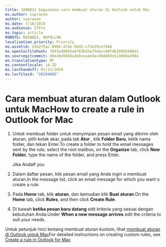 ```yaml
---
title: 1800021 bagaimana cara membuat aturan di Outlook untuk Mac
ms.author: supravee
author: supravee
ms.date: 7/16/2018
ms.audience: ITPro
ms.topic: article
ROBOTS: NOINDEX, NOFOLLOW
localization_priority: Priority
ms.assetid: e3b275ac-09b6-47de-94d2-cf3e29cef446
ms.openlocfilehash: f843ad8683eb763bd3a75daccb8fdb18985688d1
ms.sourcegitcommit: d6ea5e9458a2b8ceaab3ac4bd483e1130b9a398a
ms.translationtype: MT
ms.contentlocale: id-ID
ms.lasthandoff: 01/15/2019
ms.locfileid: "28294805"
---
```

# <a name="how-to-create-a-rule-in-outlook-for-mac"></a><span data-ttu-id="0ebfd-102">Cara membuat aturan dalam Outlook untuk Mac</span><span class="sxs-lookup"><span data-stu-id="0ebfd-102">How to create a rule in Outlook for Mac</span></span>

1. <span data-ttu-id="0ebfd-103">Untuk membuat folder untuk menyimpan pesan email yang dikirim oleh aturan, pilih kotak akar, pada tab **Atur** , klik **Folder Baru**, ketik nama folder, dan tekan Enter.</span><span class="sxs-lookup"><span data-stu-id="0ebfd-103">To create a folder to hold the email messages sent by the rule, select the root mailbox, on the **Organize** tab, click **New Folder**, type the name of the folder, and press Enter.</span></span>
    
    <span data-ttu-id="0ebfd-104">Jika Anda</span><span class="sxs-lookup"><span data-stu-id="0ebfd-104">If you</span></span> 
    
2. <span data-ttu-id="0ebfd-105">Dalam daftar pesan, klik pesan email yang Anda ingin o membuat aturan.</span><span class="sxs-lookup"><span data-stu-id="0ebfd-105">In the message list, click an email message for which you want o create a rule.</span></span>
    
3. <span data-ttu-id="0ebfd-106">Pada **Home** tab, klik **aturan**, dan kemudian klik **Buat aturan**.</span><span class="sxs-lookup"><span data-stu-id="0ebfd-106">On the **Home** tab, click **Rules**, and then click **Create Rule**.</span></span>
    
4. <span data-ttu-id="0ebfd-107">Di bawah **ketika pesan baru datang** edit kriteria yang sesuai dengan kebutuhan Anda.</span><span class="sxs-lookup"><span data-stu-id="0ebfd-107">Under **When a new message arrives** edit the criteria to suit your needs.</span></span> 
    
<span data-ttu-id="0ebfd-108">Untuk petunjuk rinci tentang membuat aturan kustom, lihat [membuat aturan di Outlook untuk Mac](https://aka.ms/AA1uy0v)</span><span class="sxs-lookup"><span data-stu-id="0ebfd-108">For detailed instructions on creating custom rules, see [Create a rule in Outlook for Mac](https://aka.ms/AA1uy0v)</span></span>
  

